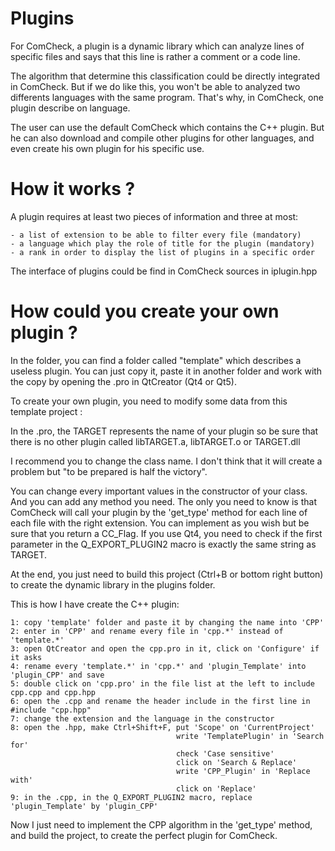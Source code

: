 # Plugins

For ComCheck, a plugin is a dynamic library which can analyze lines of specific files and says that this line is rather a comment or a code line.

The algorithm that determine this classification could be directly integrated in ComCheck. But if we do like this, you won't be able to analyzed two differents languages with the same program. That's why, in ComCheck, one plugin describe on language.

The user can use the default ComCheck which contains the C++ plugin. But he can also download and compile other plugins for other languages, and even create his own plugin for his specific use.

# How it works ?

A plugin requires at least two pieces of information and three at most:

    - a list of extension to be able to filter every file (mandatory)
    - a language which play the role of title for the plugin (mandatory)
    - a rank in order to display the list of plugins in a specific order

The interface of plugins could be find in ComCheck sources in iplugin.hpp

# How could you create your own plugin ?

In the folder, you can find a folder called "template" which describes a useless plugin. You can just copy it, paste it in another folder and work with the copy by opening the .pro in QtCreator (Qt4 or Qt5).

To create your own plugin, you need to modify some data from this template project :

In the .pro, the TARGET represents the name of your plugin so be sure that there is no other plugin called libTARGET.a, libTARGET.o or TARGET.dll

I recommend you to change the class name. I don't think that it will create a problem but "to be prepared is half the victory".

You can change every important values in the constructor of your class. And you can add any method you need. The only you need to know is that ComCheck will call your plugin by the 'get_type' method for each line of each file with the right extension. You can implement as you wish but be sure that you return a CC_Flag. If you use Qt4, you need to check if the first parameter in the Q_EXPORT_PLUGIN2 macro is exactly the same string as TARGET.

At the end, you just need to build this project (Ctrl+B or bottom right button) to create the dynamic library in the plugins folder.

This is how I have create the C++ plugin:

    1: copy 'template' folder and paste it by changing the name into 'CPP'
    2: enter in 'CPP' and rename every file in 'cpp.*' instead of 'template.*'
    3: open QtCreator and open the cpp.pro in it, click on 'Configure' if it asks
    4: rename every 'template.*' in 'cpp.*' and 'plugin_Template' into 'plugin_CPP' and save
    5: double click on 'cpp.pro' in the file list at the left to include cpp.cpp and cpp.hpp
    6: open the .cpp and rename the header include in the first line in #include "cpp.hpp"
    7: change the extension and the language in the constructor
    8: open the .hpp, make Ctrl+Shift+F, put 'Scope' on 'CurrentProject'
                                         write 'TemplatePlugin' in 'Search for'
                                         check 'Case sensitive'
                                         click on 'Search & Replace'
                                         write 'CPP_Plugin' in 'Replace with'
                                         click on 'Replace'
    9: in the .cpp, in the Q_EXPORT_PLUGIN2 macro, replace 'plugin_Template' by 'plugin_CPP'

Now I just need to implement the CPP algorithm in the 'get_type' method, and build the project, to create the perfect plugin for ComCheck.

